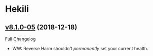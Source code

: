 # Hekili

## [v8.1.0-05](https://github.com/Hekili/hekili/tree/v8.1.0-05) (2018-12-18)
[Full Changelog](https://github.com/Hekili/hekili/compare/v8.1.0-05-beta3...v8.1.0-05)

- WW:  Reverse Harm shouldn't *permanently* set your current health.  
